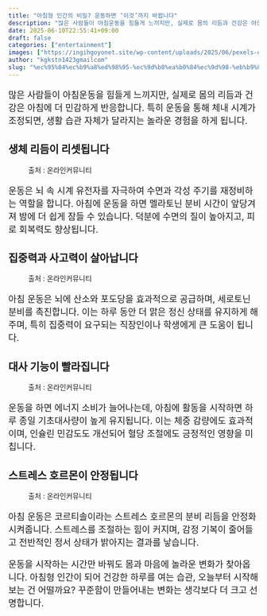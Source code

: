 ```yaml
---
title: "아침형 인간의 비밀? 운동하면 ‘이것’까지 바뀝니다"
description: "많은 사람들이 아침운동을 힘들게 느끼지만, 실제로 몸의 리듬과 건강은 아침에 더 민감하게 반응합니다. 특히 운동을 통해 체내 시계가 조정되면, 생활 습관 자체가 달라지는 놀라운 경험을 하게 됩니다."
date: 2025-06-10T22:55:41+09:00
draft: false
categories: ["entertainment"]
images: ["https://ingihgoyonet.site/wp-content/uploads/2025/06/pexels-olly-3768592-1024x683.jpg", "https://ingihgoyonet.site/wp-content/uploads/2025/06/pexels-yankrukov-7640443-1024x683.jpg", "https://ingihgoyonet.site/wp-content/uploads/2025/06/pexels-olly-863977-1024x683.jpg", "https://ingihgoyonet.site/wp-content/uploads/2025/06/pexels-olly-3807758-1024x1024.jpg"]
author: "kgkstn1423gmailcom"
slug: "%ec%95%84%ec%b9%a8%ed%98%95-%ec%9d%b8%ea%b0%84%ec%9d%98-%eb%b9%84%eb%b0%80-%ec%9a%b4%eb%8f%99%ed%95%98%eb%a9%b4-%ec%9d%b4%ea%b2%83%ea%b9%8c%ec%a7%80-%eb%b0%94%eb%80%9d%eb%8b%88"
---
```


<p style="font-size:18px">많은 사람들이 아침운동을 힘들게 느끼지만, 실제로 몸의 리듬과 건강은 아침에 더 민감하게 반응합니다. 특히 운동을 통해 체내 시계가 조정되면, 생활 습관 자체가 달라지는 놀라운 경험을 하게 됩니다.</p> <h2 >생체 리듬이 리셋됩니다</h2> <figure ><img src="https://ingihgoyonet.site/wp-content/uploads/2025/06/pexels-olly-3768592-1024x683.jpg" alt="" style="aspect-ratio:16/9;object-fit:cover"/><figcaption >출처 : 온라인커뮤니티</figcaption></figure> <p style="font-size:18px">운동은 뇌 속 시계 유전자를 자극하여 수면과 각성 주기를 재정비하는 역할을 합니다. 아침에 운동을 하면 멜라토닌 분비 시간이 앞당겨져 밤에 더 쉽게 잠들 수 있습니다. 덕분에 수면의 질이 높아지고, 피로 회복력도 향상됩니다.</p> <h2 >집중력과 사고력이 살아납니다</h2> <figure ><img src="https://ingihgoyonet.site/wp-content/uploads/2025/06/pexels-yankrukov-7640443-1024x683.jpg" alt="" style="aspect-ratio:16/9;object-fit:cover"/><figcaption >출처 : 온라인커뮤니티</figcaption></figure> <p style="font-size:18px">아침 운동은 뇌에 산소와 포도당을 효과적으로 공급하며, 세로토닌 분비를 촉진합니다. 이는 하루 동안 더 맑은 정신 상태를 유지하게 해주며, 특히 집중력이 요구되는 직장인이나 학생에게 큰 도움이 됩니다.</p> <h2 >대사 기능이 빨라집니다</h2> <figure ><img src="https://ingihgoyonet.site/wp-content/uploads/2025/06/pexels-olly-863977-1024x683.jpg" alt="" style="aspect-ratio:16/9;object-fit:cover"/><figcaption >출처 : 온라인커뮤니티</figcaption></figure> <p style="font-size:18px">운동을 하면 에너지 소비가 늘어나는데, 아침에 활동을 시작하면 하루 종일 기초대사량이 높게 유지됩니다. 이는 체중 감량에도 효과적이며, 인슐린 민감도도 개선되어 혈당 조절에도 긍정적인 영향을 미칩니다.</p> <h2 >스트레스 호르몬이 안정됩니다</h2> <figure ><img src="https://ingihgoyonet.site/wp-content/uploads/2025/06/pexels-olly-3807758-1024x1024.jpg" alt="" style="aspect-ratio:16/9;object-fit:cover"/><figcaption >출처 : 온라인커뮤니티</figcaption></figure> <p style="font-size:18px">아침 운동은 코르티솔이라는 스트레스 호르몬의 분비 리듬을 안정화 시켜줍니다. 스트레스를 조절하는 힘이 커지며, 감정 기복이 줄어들고 전반적인 정서 상태가 밝아지는 결과를 낳습니다.</p> <p style="font-size:18px">운동을 시작하는 시간만 바꿔도 몸과 마음에 놀라운 변화가 찾아옵니다. 아침형 인간이 되어 건강한 하루를 여는 습관, 오늘부터 시작해보는 건 어떨까요? 꾸준함이 만들어내는 변화는 생각보다 더 크고 선명합니다.</p>